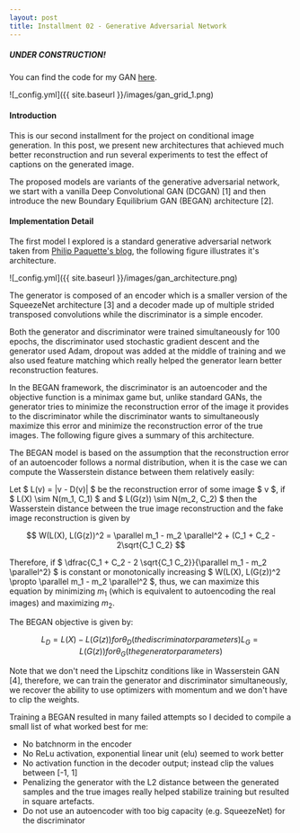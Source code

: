 ```yaml
---
layout: post
title: Installment 02 - Generative Adversarial Network
---
```


##### UNDER CONSTRUCTION!

You can find the code for my GAN [here](https://github.com/charlesashby/conditional-image-generation).

![_config.yml]({{ site.baseurl }}/images/gan_grid_1.png)

#### Introduction

This is our second installment for the project on conditional 
image generation. In this post, we present new architectures that 
achieved much better reconstruction and run several experiments 
to test the effect of captions on the generated image.

The proposed models are variants of the generative adversarial 
network, we start with a vanilla Deep Convolutional GAN (DCGAN) [1]
and then introduce the new Boundary Equilibrium GAN (BEGAN) 
architecture [2].

#### Implementation Detail

The first model I explored is a standard generative adversarial 
network taken from [Philip Paquette's blog](https://github.com/ppaquette/ift-6266-project/),
the following figure illustrates it's architecture.

![_config.yml]({{ site.baseurl }}/images/gan_architecture.png)

The generator is composed of an encoder which is a smaller version
of the SqueezeNet architecture [3] and a decoder made up of multiple
strided transposed convolutions while the discriminator is a simple
encoder.

Both the generator and discriminator were trained simultaneously for 100
epochs, the discriminator used stochastic gradient descent and the generator
used Adam, dropout was added at the middle of training and we also used 
feature matching which really helped the generator learn better
reconstruction features.

In the BEGAN framework, the discriminator is an autoencoder and the objective function
is a minimax game but, unlike standard GANs, the generator tries to minimize the 
reconstruction error of the image it provides to the discriminator while
the discriminator wants to simultaneously maximize this error and minimize the
reconstruction error of the true images. The following figure gives a summary
of this architecture.

The BEGAN model is based on the assumption that the reconstruction error of an 
autoencoder follows a normal distribution, when it is the case we can compute the
Wasserstein distance between them relatively easily:

Let $ L(v) = |v - D(v)| $ be the reconstruction error of some image $ v $, if $ L(X) \sim N(m_1, C_1) $ 
and $ L(G(z)) \sim N(m_2, C_2) $ then the Wasserstein distance between the true image reconstruction 
and the fake image reconstruction is given by

$$
W(L(X), L(G(z))^2 = \parallel m_1 - m_2 \parallel^2 + (C_1 + C_2 - 2\sqrt{C_1 C_2} 
$$

Therefore, if $ \dfrac{C_1 + C_2 - 2 \sqrt{C_1 C_2}}{\parallel m_1 - m_2 \parallel^2} $ is constant or
monotonically increasing $ W(L(X), L(G(z))^2 \propto \parallel m_1 - m_2 \parallel^2 $, thus, we can 
maximize this equation by minimizing $m_1$ (which is equivalent to autoencoding the real images) and 
maximizing $m_2$.

The BEGAN objective is given by:

$$
L_D = L(X) - L(G(z)) for \theta_D (the discriminator parameters)
L_G = L(G(z)) for \theta_G (the generator parameters)
$$

Note that we don't need the Lipschitz conditions like in Wasserstein GAN [4],
therefore, we can train the generator and discriminator simultaneously,
we recover the ability to use optimizers with momentum and we don't have to 
clip the weights.





Training a BEGAN resulted in many failed attempts so I decided to compile a small
list of what worked best for me:

- No batchnorm in the encoder
- No ReLu activation, exponential linear unit (elu) seemed to work better
- No activation function in the decoder output; instead clip the values between [-1, 1]
- Penalizing the generator with the L2 distance between the generated samples and the true
 images really helped stabilize training but resulted in square artefacts.
- Do not use an autoencoder with too big capacity (e.g. SqueezeNet) for the discriminator
